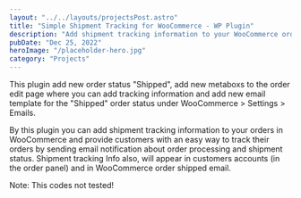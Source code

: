 ```yaml
---
layout: "../../layouts/projectsPost.astro"
title: "Simple Shipment Tracking for WooCommerce - WP Plugin"
description: "Add shipment tracking information to your WooCommerce orders and provide customers with an easy way to track their orders. Shipment tracking Info will appear in customers accounts (in the order panel) and in WooCommerce order shipped email."
pubDate: "Dec 25, 2022"
heroImage: "/placeholder-hero.jpg"
category: "Projects"
---
```


This plugin add new order status "Shipped", add new metaboxs to the order edit page where you can add tracking information and add new email template for the "Shipped" order status under WooCommerce > Settings > Emails.

By this plugin you can add shipment tracking information to your orders in WooCommerce and provide customers with an easy way to track their orders by sending email notification about order processing and shipment status. Shipment tracking Info also, will appear in customers accounts (in the order panel) and in WooCommerce order shipped email.

Note: This codes not tested!
